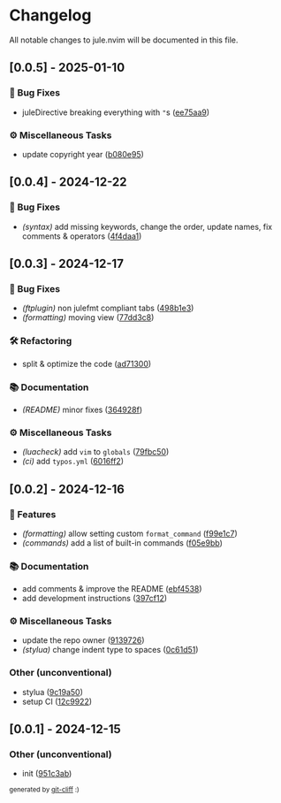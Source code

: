 # Changelog

All notable changes to jule.nvim will be documented in this file.

## [0.0.5] - 2025-01-10

### 🐛 Bug Fixes

- juleDirective breaking everything with `"`s ([ee75aa9](https://github.com/julelang/jule.nvim/commit/ee75aa9be500fc7bde2ebac39d3c8ea3913b2d4c))

### ⚙️ Miscellaneous Tasks

- update copyright year ([b080e95](https://github.com/julelang/jule.nvim/commit/b080e951a837fd22008a30c1a8b12c85352375f3))

## [0.0.4] - 2024-12-22

### 🐛 Bug Fixes

- *(syntax)* add missing keywords, change the order, update names, fix comments & operators ([4f4daa1](https://github.com/julelang/jule.nvim/commit/4f4daa1fed77d25f9922ed33e7ca2c1374ee1eaa))

## [0.0.3] - 2024-12-17

### 🐛 Bug Fixes

- *(ftplugin)* non julefmt compliant tabs ([498b1e3](https://github.com/julelang/jule.nvim/commit/498b1e312dc7334d554d0f4b0233013428fb0642))
- *(formatting)* moving view ([77dd3c8](https://github.com/julelang/jule.nvim/commit/77dd3c8a8727e19158686b9fd6dbca9bf64ca545))

### 🛠️ Refactoring

- split & optimize the code ([ad71300](https://github.com/julelang/jule.nvim/commit/ad7130081425f6b454f5b375b0aa716876a4fa1a))

### 📚 Documentation

- *(README)* minor fixes ([364928f](https://github.com/julelang/jule.nvim/commit/364928f808a2cf2d0de3073c35029cf9a2c404da))

### ⚙️ Miscellaneous Tasks

- *(luacheck)* add `vim` to `globals` ([79fbc50](https://github.com/julelang/jule.nvim/commit/79fbc50e93575f3117b81da76d3c5ddf25e0bd71))
- *(ci)* add `typos.yml` ([6016ff2](https://github.com/julelang/jule.nvim/commit/6016ff2561cc44e1181ca9d46cf945555f245851))

## [0.0.2] - 2024-12-16

### 🚀 Features

- *(formatting)* allow setting custom `format_command` ([f99e1c7](https://github.com/julelang/jule.nvim/commit/f99e1c7cec5bef8a017b83b6cf05be1b900211c2))
- *(commands)* add a list of built-in commands ([f05e9bb](https://github.com/julelang/jule.nvim/commit/f05e9bb463ce522505c694c1bc4bbbee19af8e85))

### 📚 Documentation

- add comments & improve the README ([ebf4538](https://github.com/julelang/jule.nvim/commit/ebf4538e36d74059cab43405c6c053a3e7457732))
- add development instructions ([397cf12](https://github.com/julelang/jule.nvim/commit/397cf121b65c7d240a45d06b4f89ad9e82eb7a72))

### ⚙️ Miscellaneous Tasks

- update the repo owner ([9139726](https://github.com/julelang/jule.nvim/commit/91397265c7749c8592282cccbc403ba8d9ca6bd7))
- *(stylua)* change indent type to spaces ([0c61d51](https://github.com/julelang/jule.nvim/commit/0c61d51dce4e134f55d1f95b7627055c12d9fbe7))

### Other (unconventional)

- stylua ([9c19a50](https://github.com/julelang/jule.nvim/commit/9c19a5035ed09bb08e497b4e4736e6d5c947923f))
- setup CI ([12c9922](https://github.com/julelang/jule.nvim/commit/12c99226e95c0ca9e3af855888990ef840356b40))

## [0.0.1] - 2024-12-15

### Other (unconventional)

- init ([951c3ab](https://github.com/julelang/jule.nvim/commit/951c3abe63e02d81e33b3d51cb4e20414c661ed4))

<sub>generated by [git-cliff](https://github.com/orhun/git-cliff) :)</sub>
